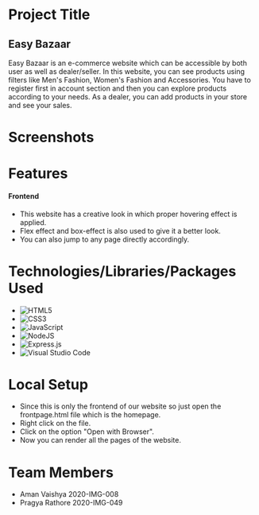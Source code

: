 # Project Title
## **Easy Bazaar**
Easy Bazaar is an e-commerce website which can be accessible by both user as well as dealer/seller. 
In this website, you can see products using filters like Men's Fashion, Women's Fashion and Accessories.
You have to register first in account section and then you can explore products according to your needs.
As a dealer, you can add products in your store and see your sales.
# Screenshots

# Features
#### Frontend
- This website has a creative look in which proper hovering effect is applied.
- Flex effect and box-effect is also used to give it a better look.
- You can also jump to any page directly accordingly.


# Technologies/Libraries/Packages Used
- <img alt="HTML5" src="https://img.shields.io/badge/html5-%23E34F26.svg?style=for-the-badge&logo=html5&logoColor=white"/>
- <img alt="CSS3" src="https://img.shields.io/badge/css3-%231572B6.svg?style=for-the-badge&logo=css3&logoColor=white"/>
- <img alt="JavaScript" src="https://img.shields.io/badge/javascript-%23323330.svg?style=for-the-badge&logo=javascript&logoColor=%23F7DF1E"/>
- <img alt="NodeJS" src="https://img.shields.io/badge/node.js-%2343853D.svg?style=for-the-badge&logo=node-dot-js&logoColor=white"/>
- <img alt="Express.js" src="https://img.shields.io/badge/express.js-%23404d59.svg?style=for-the-badge&logo=express&logoColor=%2361DAFB"/>
- <img alt="Visual Studio Code" src="https://img.shields.io/badge/VisualStudioCode-0078d7.svg?style=for-the-badge&logo=visual-studio-code&logoColor=white"/>

# Local Setup
- Since this is only the frontend of our website so just open the frontpage.html file which is the homepage.
- Right click on the file.
- Click on the option "Open with Browser".
- Now you can render all the pages of the website.

# Team Members
- Aman Vaishya 2020-IMG-008
- Pragya Rathore 2020-IMG-049
